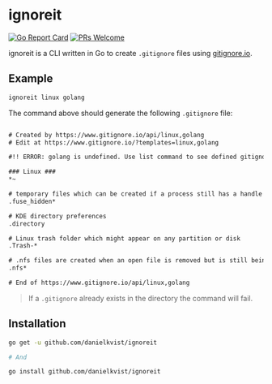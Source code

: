 # ignoreit

[![Go Report Card](https://goreportcard.com/badge/github.com/danielkvist/ignoreit)](https://goreportcard.com/report/github.com/danielkvist/ignoreit)
[![PRs Welcome](https://img.shields.io/badge/PRs-welcome-brightgreen.svg)](http://makeapullrequest.com)

ignoreit is a CLI written in Go to create `.gitignore` files using [gitignore.io](https://gitignore.io).

## Example

```bash
ignoreit linux golang
```

The command above should generate the following `.gitignore` file:

```txt

# Created by https://www.gitignore.io/api/linux,golang
# Edit at https://www.gitignore.io/?templates=linux,golang

#!! ERROR: golang is undefined. Use list command to see defined gitignore types !!#

### Linux ###
*~

# temporary files which can be created if a process still has a handle open of a deleted file
.fuse_hidden*

# KDE directory preferences
.directory

# Linux trash folder which might appear on any partition or disk
.Trash-*

# .nfs files are created when an open file is removed but is still being accessed
.nfs*

# End of https://www.gitignore.io/api/linux,golang

```

> If a `.gitignore` already exists in the directory the command will fail.

## Installation

```bash
go get -u github.com/danielkvist/ignoreit

# And

go install github.com/danielkvist/ignoreit
```

